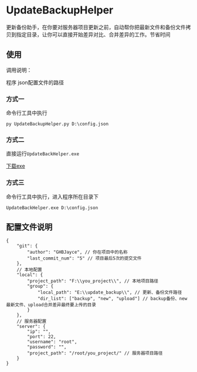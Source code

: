 # UpdateBackupHelper

更新备份助手，在你要对服务器项目更新之前，自动帮你把最新文件和备份文件拷贝到指定目录，让你可以直接开始差异对比、合并差异的工作。节省时间

## 使用

调用说明：

程序 json配置文件的路径


### 方式一

命令行工具中执行

```shell
py UpdateBackupHelper.py D:\config.json
```


### 方式二

直接运行`UpdateBackHelper.exe`

[下载exe](https://github.com/GHBJayce/UpdateBackHelper/releases)


### 方式三

命令行工具中执行，进入程序所在目录下

```shell
UpdateBackHelper.exe D:\config.json
```


## 配置文件说明
```
{
    "git": {
        "author": "GHBJayce", // 你在项目中的名称
        "last_commit_num": "5" // 项目最后5次的提交文件
    },
    // 本地配置
    "local": {
        "project_path": "F:\\you_project\\", // 本地项目路径
        "group": {
            "local_path": "E:\\update_backup\\", // 更新、备份文件路径
            "dir_list": ["backup", "new", "upload"] // backup备份、new最新文件、upload合并差异最终要上传的目录
        }
    },
    // 服务器配置
    "server": {
        "ip": "",
        "port": 22,
        "username": "root",
        "password": "",
        "project_path": "/root/you_project/" // 服务器项目路径
    }
}
```